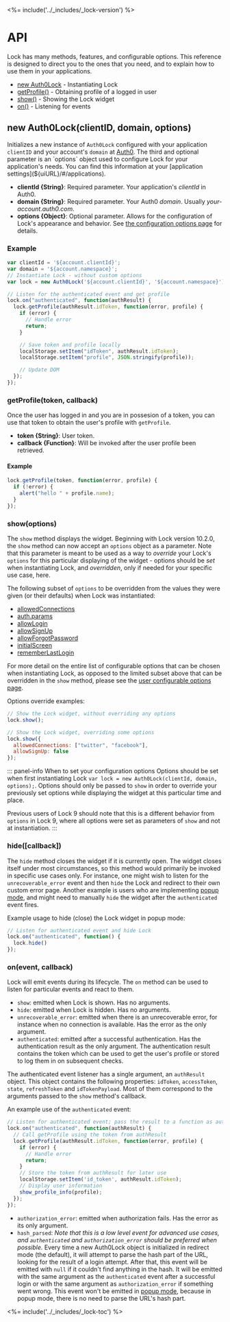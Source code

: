 <%= include('../_includes/_lock-version') %>

# API

Lock has many methods, features, and configurable options. This reference is designed to direct you to the ones that you need, and to explain how to use them in your applications.

* [new Auth0Lock](#new-auth0lock-clientid-domain-options-) - Instantiating Lock
* [getProfile()](#show-options-) - Obtaining profile of a logged in user
* [show()](#show-options-) - Showing the Lock widget
* [on()](#on-event-callback-) - Listening for events

## new Auth0Lock(clientID, domain, options)

Initializes a new instance of `Auth0Lock` configured with your application `clientID` and your account's `domain` at [Auth0](${uiURL}/). The third and optional parameter is an `options` object used to configure Lock for your application's needs. You can find this information at your [application settings](${uiURL}/#/applications).

- **clientId {String}**: Required parameter. Your application's _clientId_ in Auth0.
- **domain {String}**: Required parameter. Your Auth0 _domain_. Usually _your-account.auth0.com_.
- **options {Object}**: Optional parameter. Allows for the configuration of Lock's appearance and behavior. See [the configuration options page](/libraries/lock/v10/customization) for details.

### Example

```js
var clientId = '${account.clientId}';
var domain = '${account.namespace}';
// Instantiate Lock - without custom options
var lock = new Auth0Lock('${account.clientId}', '${account.namespace}');

// Listen for the authenticated event and get profile
lock.on("authenticated", function(authResult) {
  lock.getProfile(authResult.idToken, function(error, profile) {
    if (error) {
      // Handle error
      return;
    }

    // Save token and profile locally
    localStorage.setItem("idToken", authResult.idToken);
    localStorage.setItem("profile", JSON.stringify(profile));

    // Update DOM
  });
});
```

### getProfile(token, callback)

Once the user has logged in and you are in possesion of a token, you can use that token to obtain the user's profile with `getProfile`.

- **token {String}**: User token.
- **callback {Function}**: Will be invoked after the user profile been retrieved.

#### Example

```js
lock.getProfile(token, function(error, profile) {
  if (!error) {
    alert("hello " + profile.name);
  }
});
```

### show(options)

The `show` method displays the widget. Beginning with Lock version 10.2.0, the `show` method can now accept an `options` object as a parameter. Note that this parameter is meant to be used as a way to _override_ your Lock's `options` for this particular displaying of the widget - options should be _set_ when instantiating Lock, and _overridden_, only if needed for your specific use case, here. 

The following subset of `options` to be overridden from the values they were given (or their defaults) when Lock was instantiated:

* [allowedConnections](/libraries/lock/v10/customization#allowedconnections-array-)
* [auth.params](/libraries/lock/v10/customization#params-object-)
* [allowLogin](/libraries/lock/v10/customization#allowlogin-boolean-)
* [allowSignUp](/libraries/lock/v10/customization#allowsignup-boolean-)
* [allowForgotPassword](/libraries/lock/v10/customization#allowforgotpassword-boolean-)
* [initialScreen](/libraries/lock/v10/customization#initialscreen-string-)
* [rememberLastLogin](/libraries/lock/v10/customization#rememberlastlogin-boolean-)

For more detail on the entire list of configurable options that can be chosen when instantiating Lock, as opposed to the limited subset above that can be overridden in the `show` method, please see the [user configurable options page](/libraries/lock/v10/customization).

Options override examples:

```js
// Show the Lock widget, without overriding any options
lock.show();

// Show the Lock widget, overriding some options
lock.show({
  allowedConnections: ["twitter", "facebook"],
  allowSignUp: false
});
```

::: panel-info When to set your configuration options
Options should be set when first instantiating Lock `var lock = new Auth0Lock(clientId, domain, options);`. Options should only be passed to `show` in order to override your previously set options while displaying the widget at this particular time and place.

Previous users of Lock 9 should note that this is a different behavior from `options` in Lock 9, where all options were set as parameters of `show` and not at instantiation.
:::

### hide([callback])

The `hide` method closes the widget if it is currently open. The widget closes itself under most circumstances, so this method would primarily be invoked in specific use cases only. For instance, one might wish to listen for the `unrecoverable_error` event and then `hide` the Lock and redirect to their own custom error page. Another example is users who are implementing [popup mode](/libraries/lock/v10/popup-mode), and might need to manually `hide` the widget after the `authenticated` event fires.

Example usage to hide (close) the Lock widget in popup mode:
```js
// Listen for authenticated event and hide Lock
lock.on("authenticated", function() {
  lock.hide()
});
```

### on(event, callback)

Lock will emit events during its lifecycle. The `on` method can be used to listen for particular events and react to them.

- `show`: emitted when Lock is shown. Has no arguments.
- `hide`: emitted when Lock is hidden. Has no arguments.
- `unrecoverable_error`: emitted when there is an unrecoverable error, for instance when no connection is available. Has the error as the only argument.
- `authenticated`: emitted after a successful authentication. Has the authentication result as the only argument. The authentication result contains the token which can be used to get the user's profile or stored to log them in on subsequent checks. 

The authenticated event listener has a single argument, an `authResult` object. This object contains the following properties: `idToken`, `accessToken`, `state`, `refreshToken` and `idTokenPayload`. Most of them correspond to the arguments passed to the `show` method's callback.

An example use of the `authenticated` event:

```js
// Listen for authenticated event; pass the result to a function as authResult
lock.on("authenticated", function(authResult) {
  // Call getProfile using the token from authResult
  lock.getProfile(authResult.idToken, function(error, profile) {
    if (error) {
      // Handle error
      return;
    }
    // Store the token from authResult for later use
    localStorage.setItem('id_token', authResult.idToken);
    // Display user information
    show_profile_info(profile);
  });
});
```

- `authorization_error`: emitted when authorization fails. Has the error as its only argument.
- `hash_parsed`: _Note that this is a low level event for advanced use cases, and `authenticated` and `authorization_error` should be preferred when possible._ Every time a new Auth0Lock object is initialized in redirect mode (the default), it will attempt to parse the hash part of the URL, looking for the result of a login attempt. After that, this event will be emitted with `null` if it couldn't find anything in the hash. It will be emitted with the same argument as the `authenticated` event after a successful login or with the same argument as `authorization_error` if something went wrong. This event won't be emitted in [popup mode](/libraries/lock/v10/popup-mode), because in popup mode, there is no need to parse the URL's hash part.

<%= include('../_includes/_lock-toc') %>

